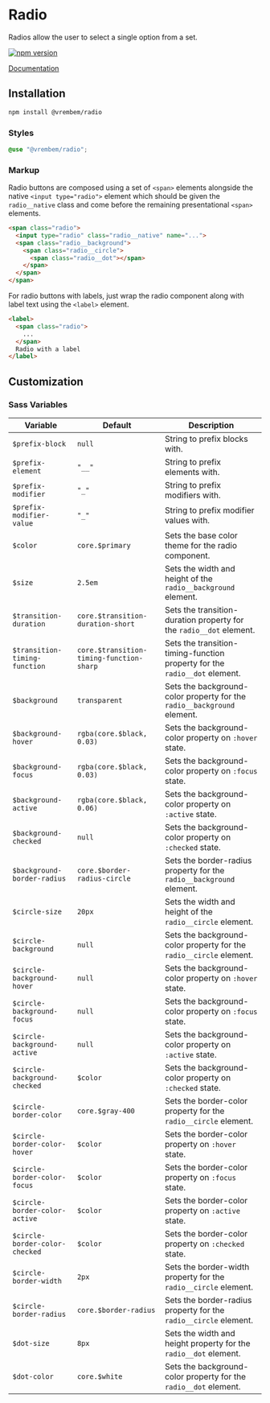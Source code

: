 # Radio

Radios allow the user to select a single option from a set.

[![npm version](https://img.shields.io/npm/v/%40vrembem%2Fradio.svg)](https://www.npmjs.com/package/%40vrembem%2Fradio)

[Documentation](https://vrembem.com/packages/radio)

## Installation

```sh
npm install @vrembem/radio
```

### Styles

```scss
@use "@vrembem/radio";
```

### Markup

Radio buttons are composed using a set of `<span>` elements alongside the native `<input type="radio">` element which should be given the `radio__native` class and come before the remaining presentational `<span>` elements.

```html
<span class="radio">
  <input type="radio" class="radio__native" name="...">
  <span class="radio__background">
    <span class="radio__circle">
      <span class="radio__dot"></span>
    </span>
  </span>
</span>
```

For radio buttons with labels, just wrap the radio component along with label text using the `<label>` element.

```html
<label>
  <span class="radio">
    ...
  </span>
  Radio with a label
</label>
```

## Customization

### Sass Variables

| Variable                       | Default                                  | Description                                                                |
| ------------------------------ | ---------------------------------------- | -------------------------------------------------------------------------- |
| `$prefix-block`                | `null`                                   | String to prefix blocks with.                                              |
| `$prefix-element`              | `"__"`                                   | String to prefix elements with.                                            |
| `$prefix-modifier`             | `"_"`                                    | String to prefix modifiers with.                                           |
| `$prefix-modifier-value`       | `"_"`                                    | String to prefix modifier values with.                                     |
| `$color`                       | `core.$primary`                          | Sets the base color theme for the radio component.                         |
| `$size`                        | `2.5em`                                  | Sets the width and height of the `radio__background` element.              |
| `$transition-duration`         | `core.$transition-duration-short`        | Sets the transition-duration property for the `radio__dot` element.        |
| `$transition-timing-function`  | `core.$transition-timing-function-sharp` | Sets the transition-timing-function property for the `radio__dot` element. |
| `$background`                  | `transparent`                            | Sets the background-color property for the `radio__background` element.    |
| `$background-hover`            | `rgba(core.$black, 0.03)`                | Sets the background-color property on `:hover` state.                      |
| `$background-focus`            | `rgba(core.$black, 0.03)`                | Sets the background-color property on `:focus` state.                      |
| `$background-active`           | `rgba(core.$black, 0.06)`                | Sets the background-color property on `:active` state.                     |
| `$background-checked`          | `null`                                   | Sets the background-color property on `:checked` state.                    |
| `$background-border-radius`    | `core.$border-radius-circle`             | Sets the border-radius property for the `radio__background` element.       |
| `$circle-size`                 | `20px`                                   | Sets the width and height of the `radio__circle` element.                  |
| `$circle-background`           | `null`                                   | Sets the background-color property for the `radio__circle` element.        |
| `$circle-background-hover`     | `null`                                   | Sets the background-color property on `:hover` state.                      |
| `$circle-background-focus`     | `null`                                   | Sets the background-color property on `:focus` state.                      |
| `$circle-background-active`    | `null`                                   | Sets the background-color property on `:active` state.                     |
| `$circle-background-checked`   | `$color`                                 | Sets the background-color property on `:checked` state.                    |
| `$circle-border-color`         | `core.$gray-400`                         | Sets the border-color property for the `radio__circle` element.            |
| `$circle-border-color-hover`   | `$color`                                 | Sets the border-color property on `:hover` state.                          |
| `$circle-border-color-focus`   | `$color`                                 | Sets the border-color property on `:focus` state.                          |
| `$circle-border-color-active`  | `$color`                                 | Sets the border-color property on `:active` state.                         |
| `$circle-border-color-checked` | `$color`                                 | Sets the border-color property on `:checked` state.                        |
| `$circle-border-width`         | `2px`                                    | Sets the border-width property for the `radio__circle` element.            |
| `$circle-border-radius`        | `core.$border-radius`                    | Sets the border-radius property for the `radio__circle` element.           |
| `$dot-size`                    | `8px`                                    | Sets the width and height property for the `radio__dot` element.           |
| `$dot-color`                   | `core.$white`                            | Sets the background-color property for the `radio__dot` element.           |
